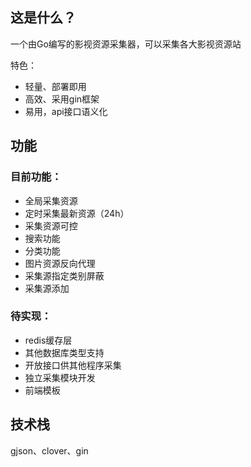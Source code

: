 ## 这是什么？

一个由Go编写的影视资源采集器，可以采集各大影视资源站

特色：

* 轻量、部署即用
* 高效、采用gin框架
* 易用，api接口语义化

## 功能

### 目前功能：

* 全局采集资源
* 定时采集最新资源（24h）
* 采集资源可控
* 搜索功能
* 分类功能
* 图片资源反向代理
* 采集源指定类别屏蔽
* 采集源添加


### 待实现：

* redis缓存层
* 其他数据库类型支持
* 开放接口供其他程序采集
* 独立采集模块开发
* 前端模板

## 技术栈

gjson、clover、gin
